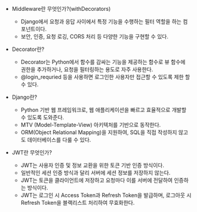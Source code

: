 
- Middleware란 무엇인가?(withDecorators)
    - Django에서 요청과 응답 사이에서 특정 기능을 수행하는 필터 역할을 하는 컴포넌트이다.
    - 보안, 인증, 요청 로깅, CORS 처리 등 다양한 기능을 구현할 수 있다.

- Decorator란?
    - Decorator는 Python에서 함수를 감싸는 기능을 제공하는 함수로 뷰 함수에 권한을 추가하거나, 요청을 필터링하는 용도로 자주 사용한다.
    - @login_requried 등을 사용하면 로그인한 사용자만 접근할 수 있도록 제한 할 수 있다.

- Django란?
    - Python 기반 웹 프레임워크로, 웹 애플리케이션을 빠르고 효율적으로 개발할 수 있도록 도와준다.
    - MTV (Model-Template-View) 아키텍처를 기반으로 동작한다.
    - ORM(Object Relational Mapping)을 지원하여, SQL을 직접 작성하지 않고도 데이터베이스를 다룰 수 있다.

- JWT란 무엇인가?
    - JWT는 사용자 인증 및 정보 교환을 위한 토큰 기반 인증 방식이다.
    - 일반적인 세션 인증 방식과 달리 서버에 세션 정보를 저장하지 않는다.
    - JWT는 토큰을 클라이언트에 저장하고 요청마다 이를 서버에 전달하여 인증하는 방식이다.
    - JWT는 로그인 시 Access Token과 Refresh Token을 발급하며, 로그아웃 시 Refresh Token을 블랙리스트 처리하여 무효화한다.

